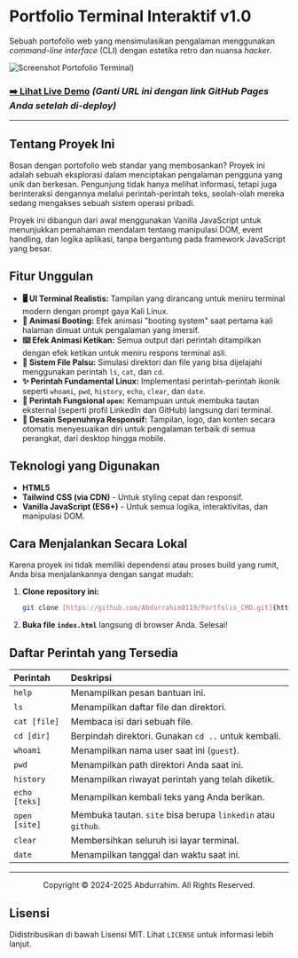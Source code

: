 # Portfolio Terminal Interaktif v1.0

Sebuah portofolio web yang mensimulasikan pengalaman menggunakan *command-line interface* (CLI) dengan estetika retro dan nuansa *hacker*.

![Screenshot Portofolio Terminal](https://i.ibb.co/H5DL8mH/portfolio-terminal.jpg))

### **[➡️ Lihat Live Demo](https://abdurrahim0119.github.io/Portfolio_CMD/)** *(Ganti URL ini dengan link GitHub Pages Anda setelah di-deploy)*

---

## Tentang Proyek Ini

Bosan dengan portofolio web standar yang membosankan? Proyek ini adalah sebuah eksplorasi dalam menciptakan pengalaman pengguna yang unik dan berkesan. Pengunjung tidak hanya melihat informasi, tetapi juga berinteraksi dengannya melalui perintah-perintah teks, seolah-olah mereka sedang mengakses sebuah sistem operasi pribadi.

Proyek ini dibangun dari awal menggunakan Vanilla JavaScript untuk menunjukkan pemahaman mendalam tentang manipulasi DOM, event handling, dan logika aplikasi, tanpa bergantung pada framework JavaScript yang besar.

## Fitur Unggulan

- **🖥️ UI Terminal Realistis:** Tampilan yang dirancang untuk meniru terminal modern dengan prompt gaya Kali Linux.
- **🚀 Animasi Booting:** Efek animasi "booting system" saat pertama kali halaman dimuat untuk pengalaman yang imersif.
- **⌨️ Efek Animasi Ketikan:** Semua output dari perintah ditampilkan dengan efek ketikan untuk meniru respons terminal asli.
- **📁 Sistem File Palsu:** Simulasi direktori dan file yang bisa dijelajahi menggunakan perintah `ls`, `cat`, dan `cd`.
- **✨ Perintah Fundamental Linux:** Implementasi perintah-perintah ikonik seperti `whoami`, `pwd`, `history`, `echo`, `clear`, dan `date`.
- **🔗 Perintah Fungsional `open`:** Kemampuan untuk membuka tautan eksternal (seperti profil LinkedIn dan GitHub) langsung dari terminal.
- **📱 Desain Sepenuhnya Responsif:** Tampilan, logo, dan konten secara otomatis menyesuaikan diri untuk pengalaman terbaik di semua perangkat, dari desktop hingga mobile.

## Teknologi yang Digunakan

* **HTML5**
* **Tailwind CSS (via CDN)** - Untuk styling cepat dan responsif.
* **Vanilla JavaScript (ES6+)** - Untuk semua logika, interaktivitas, dan manipulasi DOM.

## Cara Menjalankan Secara Lokal

Karena proyek ini tidak memiliki dependensi atau proses build yang rumit, Anda bisa menjalankannya dengan sangat mudah:

1.  **Clone repository ini:**
    ```sh
    git clone [https://github.com/Abdurrahim0119/Portfolio_CMD.git](https://github.com/Abdurrahim0119/Portfolio_CMD.git)
    ```
2.  **Buka file `index.html`** langsung di browser Anda. Selesai!

## Daftar Perintah yang Tersedia

| Perintah | Deskripsi |
| :--- | :--- |
| `help` | Menampilkan pesan bantuan ini. |
| `ls` | Menampilkan daftar file dan direktori. |
| `cat [file]` | Membaca isi dari sebuah file. |
| `cd [dir]` | Berpindah direktori. Gunakan `cd ..` untuk kembali. |
| `whoami` | Menampilkan nama user saat ini (`guest`). |
| `pwd` | Menampilkan path direktori Anda saat ini. |
| `history` | Menampilkan riwayat perintah yang telah diketik. |
| `echo [teks]` | Menampilkan kembali teks yang Anda berikan. |
| `open [site]` | Membuka tautan. `site` bisa berupa `linkedin` atau `github`. |
| `clear` | Membersihkan seluruh isi layar terminal. |
| `date` | Menampilkan tanggal dan waktu saat ini. |

---

<p align="center">
  Copyright &copy; 2024-2025 Abdurrahim. All Rights Reserved.
</p>

## Lisensi

Didistribusikan di bawah Lisensi MIT. Lihat `LICENSE` untuk informasi lebih lanjut.
